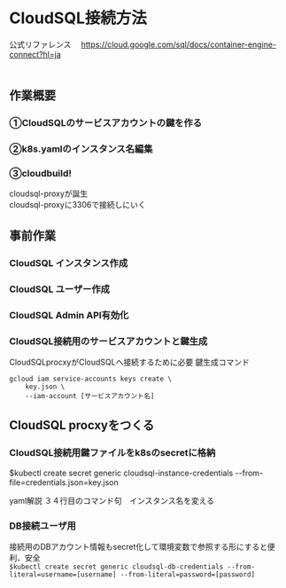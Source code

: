 # CloudSQL接続方法
公式リファレンス　
https://cloud.google.com/sql/docs/container-engine-connect?hl=ja  
　
## 作業概要 
### ①CloudSQLのサービスアカウントの鍵を作る 
### ②k8s.yamlのインスタンス名編集 
### ③cloudbuild! 

cloudsql-proxyが誕生  
cloudsql-proxyに3306で接続しにいく   

##  事前作業 
### CloudSQL インスタンス作成
### CloudSQL ユーザー作成
### CloudSQL Admin API有効化
### CloudSQL接続用のサービスアカウントと鍵生成
CloudSQLprocxyがCloudSQLへ接続するために必要 
鍵生成コマンド 
```
gcloud iam service-accounts keys create \                                           
    key.json \
    --iam-account [サービスアカウント名]
```

## CloudSQL procxyをつくる
### CloudSQL接続用鍵ファイルをk8sのsecretに格納 
$kubectl create secret generic cloudsql-instance-credentials --from-file=credentials.json=key.json

yaml解説
３４行目のコマンド句　インスタンス名を変える


### DB接続ユーザ用
接続用のDBアカウント情報もsecret化して環境変数で参照する形にすると便利、安全  
`
$kubectl create secret generic cloudsql-db-credentials --from-literal=username=[username] --from-literal=password=[password]
`
